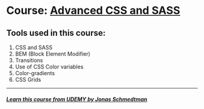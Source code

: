 # Course: [Advanced CSS and SASS](https://www.udemy.com/advanced-css-and-sass/)

## Tools used in this course:
1. CSS and SASS
2. BEM (Block Element Modifier)
3. Transitions
4. Use of CSS Color variables
5. Color-gradients
6. CSS Grids


---
##### [Learn this course from UDEMY by Jonas Schmedtman](https://www.udemy.com/advanced-css-and-sass/)